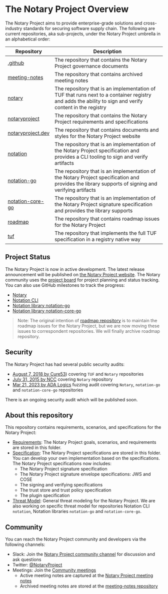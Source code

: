 # The Notary Project Overview

The Notary Project aims to provide enterprise-grade solutions and cross-industry standards for securing software supply chain. The following are current repositories, aka sub-projects, under the Notary Project umbrella in an alphabetical order:

| Repository                                                               | Description                                                                                                                                             |
| ------------------------------------------------------------------------ | --------------------------------------------------------------------------------------------------------------------------------------------------------|
| [.github](https://github.com/notaryproject/.github)                      | The repository that contains the Notary Project governance documents                                                                                    |
| [meeting-notes](https://github.com/notaryproject/meeting-notes)          | The repository that contains archived meeting notes                                                                                                     |
| [notary](https://github.com/notaryproject/notatry)                       | The repository that is an implementation of TUF that runs next to a container registry and adds the ability to sign and verify content in the registry  |
| [notaryproject](https://github.com/notaryproject/notatryproject)         | The repository that contains the Notary Project requirements and specifications                                                                         |
| [notaryproject.dev](https://github.com/notaryproject/notatryproject.dev) | The repository that contains documents and styles for the Notary Project website                                                                        | 
| [notation](https://github.com/notaryproject/notation)                    | The repository that is an implementation of the Notary Project specification and provides a CLI tooling to sign and verify artifacts                                                                                 |
| [notation-go](https://github.com/notaryproject/notation-go)              | The repository that is an implementation of the Notary Project specification and provides the library supports of signing and verifying artifacts                    |
| [notation-core-go](https://github.com/notaryproject/notation-core-go)    | The repository that is an implementation of the Notary Project signature specification and provides the library supports                                                                             |
| [roadmap](https://github.com/notaryproject/roadmap)                      | The repository that contains roadmap issues for the Notary Project                                                                                      |
| [tuf](https://github.com/notaryproject/tuf)                              | The repository that implements the full TUF specification in a registry native way                                                                      |

## Project Status

The Notary Project is now in active development. The latest release announcement will be published on [the Notary Project website](https://notaryproject.dev/blog/). The Notary community uses the [project board](https://github.com/orgs/notaryproject/projects/10) for project planning and status tracking. You can also use GitHub milestones to track the progress:

- [Notary](https://github.com/notaryproject/notary/milestones)
- [Notation CLI](https://github.com/notaryproject/notation/milestones)
- [Notation library notation-go](https://github.com/notaryproject/notation-go/milestones)
- [Notation library notation-core-go](https://github.com/notaryproject/notation-core-go/milestones)

> Note: The original intention of [roadmap repository](https://github.com/notaryproject/roadmap) is to maintain the roadmap issues for the Notary Project, but we are now moving these issues to correspondent repositories. We will finally archive roadmap repository.

## Security

The Notary Project has had several public security audits:

- [August 7, 2018 by Cure53](https://github.com/notaryproject/notary/blob/master/docs/resources/cure53_tuf_notary_audit_2018_08_07.pdf)) covering `TUF` and `Notary` repositories
- [July 31, 2015 by NCC](https://github.com/notaryproject/notary/blob/master/docs/resources/ncc_docker_notary_audit_2015_07_31.pdf) covering `Notary` repository
- [Mar 21, 2023 by ADA Logics](https://github.com/notaryproject/notaryproject/blob/main/security/reports/fuzzing/ADA-fuzzing-audit-22-23.pdf) fuzzing audit covering `Notary`, `notation-go` and `notation-core-go` repositories

There is an ongoing security audit which will be published soon.  

## About this repository

This repository contains requirements, scenarios, and specifications for the Notary Project:

- [Requirements](./requirements/): The Notary Project goals, scenarios, and requirements are stored in this folder.
- [Specification](./specs/): The Notary Project specifications are stored in this folder. You can develop your own implementation based on the specifications. The Notary Project specifications now includes:
  - The Notary Project signature specification
  - The Notary Project signature envelope specifications: JWS and COSE
  - The signing and verifying specifications
  - The trust store and trust policy specification
  - The plugin specification
- [Threat Model](./threatmodel.md): General threat modeling for the Notary Project. We are also working on specific threat model for repositories Notation CLI `notation`, Notation libraries `notation-go` and `notation-core-go`.

## Community

You can reach the Notary Project community and developers via the following channels:

- Slack: Join the [Notary Project community channel](https://app.slack.com/client/T08PSQ7BQ/CQUH8U287/) for discussion and ask questions
- Twitter: [@NotaryProject](https://mobile.twitter.com/NotaryProject)
- Meetings: Join the [Community meetings](https://notaryproject.dev/community/#community-meetings)
  - Active meeting notes are captured at the [Notary Project meeting notes](https://hackmd.io/_vrqBGAOSUC_VWvFzWruZw?view)
  - Archived meeting notes are stored at the [meeting-notes repository](https://github.com/notaryproject/meeting-notes)